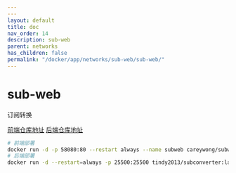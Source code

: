 ```yaml
---
---
layout: default
title: doc
nav_order: 14
description: sub-web
parent: networks
has_children: false
permalink: "/docker/app/networks/sub-web/sub-web/"
---
```


# sub-web

订阅转换

[前端仓库地址](https://github.com/CareyWang/sub-web?tab=readme-ov-file#install)
[后端仓库地址](https://github.com/tindy2013/subconverter)

```bash
# 前端部署
docker run -d -p 58080:80 --restart always --name subweb careywong/subweb:latest
# 后端部署
docker run -d --restart=always -p 25500:25500 tindy2013/subconverter:latest
```
